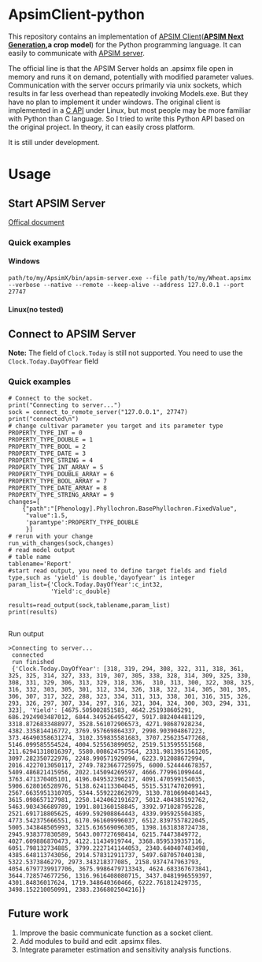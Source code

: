 # ApsimClient-python
This repository contains an implementation of [APSIM Client](https://github.com/APSIMInitiative/APSIM.Client)(**[APSIM Next Generation](https://github.com/APSIMInitiative/ApsimX),a crop model**) for the Python programming language. It can easily to communicate with [APSIM server](https://apsimnextgeneration.netlify.app/usage/server/). 

The official line is that the APSIM Server holds an .apsimx file open in memory and runs it on demand, potentially with modified parameter values. Communication with the server occurs primarily via unix sockets, which results in far less overhead than repeatedly invoking Models.exe. But they have no plan to implement it under windows. The original client is implemented in a [C API](https://github.com/APSIMInitiative/APSIM.Client) under Linux, but most people may be more familiar with Python than C language. So I tried to write this Python API based on the original project. In theory, it can easily cross platform.

It is still under development.

# Usage
## Start APSIM Server
[Offical document](https://apsimnextgeneration.netlify.app/usage/server/)</br>
### Quick examples
#### Windows
```
path/to/my/ApsimX/bin/apsim-server.exe --file path/to/my/Wheat.apsimx --verbose --native --remote --keep-alive --address 127.0.0.1 --port 27747
```
#### Linux(no tested)
 
## Connect to APSIM Server 
**Note:** The field of `Clock.Today` is still not supported. You need to use the `Clock.Today.DayOfYear` field
### Quick examples
```python3
# Connect to the socket.
print("Connecting to server...")
sock = connect_to_remote_server("127.0.0.1", 27747)
print("connected\n")
# change cultivar parameter you target and its parameter type 
PROPERTY_TYPE_INT = 0
PROPERTY_TYPE_DOUBLE = 1
PROPERTY_TYPE_BOOL = 2
PROPERTY_TYPE_DATE = 3
PROPERTY_TYPE_STRING = 4
PROPERTY_TYPE_INT_ARRAY = 5
PROPERTY_TYPE_DOUBLE_ARRAY = 6
PROPERTY_TYPE_BOOL_ARRAY = 7
PROPERTY_TYPE_DATE_ARRAY = 8
PROPERTY_TYPE_STRING_ARRAY = 9
changes=[
    {"path":"[Phenology].Phyllochron.BasePhyllochron.FixedValue",
     "value":1.5,
     'paramtype':PROPERTY_TYPE_DOUBLE
     }]
# rerun with your change
run_with_changes(sock,changes)
# read model output
# table name
tablename='Report'
#start read output, you need to define target fields and field type,such as 'yield' is double,'dayofyear' is integer
param_list={'Clock.Today.DayOfYear':c_int32,
            'Yield':c_double}

results=read_output(sock,tablename,param_list)
print(results)


```
Run output
```
>Connecting to server...
 connected
 run finished
 {'Clock.Today.DayOfYear': [318, 319, 294, 308, 322, 311, 318, 361, 325, 325, 314, 327, 333, 319, 307, 305, 338, 328, 314, 309, 325, 330, 308, 331, 329, 306, 313, 329, 318, 336,  310, 313, 300, 322, 308, 325, 316, 332, 303, 305, 301, 312, 334, 326, 318, 322, 314, 305, 301, 305, 306, 307, 317, 322, 288, 323, 334, 311, 313, 338, 301, 316, 315, 326, 293, 326, 297, 307, 334, 297, 316, 321, 304, 324, 300, 303, 294, 331, 323], 'Yield': [4675.505002851583, 4642.251938605291, 686.2924903487012, 6844.349526495427, 5917.882404481129, 3318.8726833488977, 3528.561072906573, 4271.98687928234, 4382.335814416772, 3769.957669864337, 2998.903904867223, 373.46490358631274, 3102.359835581683, 3707.256235477268, 5146.099585554524, 4004.525563899052, 2519.513595551568, 211.62941318016397, 5580.008624757564, 2331.9813951561205, 3097.282350722976, 2248.990571929094, 6223.912088672994, 2016.4227013050117, 2749.7823667725975, 6000.524444678357, 5409.486821415956, 2022.145094269597, 4666.779961099444, 3763.471370405101, 4196.049532396217, 4091.470599154035, 5906.628016528976, 5138.624113304045, 5515.531747020991, 2567.6635951310705, 5344.559222862979, 3130.7810690401443, 3615.098657127981, 2250.1424062191627, 5012.404385192762, 5463.903436689789, 1991.801360158845, 3392.971028795228, 2521.691718805625, 4699.592908864443, 4339.995925504385, 4773.542375666551, 6170.961609996037, 6512.8397557822045, 5005.343848505993, 3215.636569096305, 1398.1631838724738, 2945.938377830589, 5643.007727698414, 6215.74473849772, 4027.609886870473, 4122.11434919744, 3368.8595339357116, 6051.798132734885, 3799.2227141144053, 2340.640407483498, 4385.648113743056, 2914.578312911737, 5497.687057040138, 5322.5373846279, 2973.343218377085, 2158.9374747963793, 4054.6797739917706, 3675.9986479713343, 4624.683367673841, 3644.728574677256, 1316.9616408080715, 3437.0481996559397, 4301.84836017624, 1719.348640360466, 6222.761812429735, 3498.152210050991, 2383.2366802504216]}
```
    
    
    
## Future work
1. Improve the basic communicate function as a socket client.
2. Add modules to build and edit .apsimx files.
3. Integrate parameter estimation and sensitivity analysis functions.
